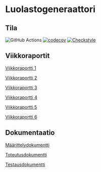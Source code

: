 # Luolastogeneraattori

## Tila

![GitHub Actions](https://github.com/amalia53/tiralabra-luolasto/workflows/Java%20CI%20with%20Gradle/badge.svg)
[![codecov](https://codecov.io/gh/amalia53/tiralabra-luolasto/branch/main/graph/badge.svg?token=c86YCY66yn)](https://codecov.io/gh/amalia53/tiralabra-luolasto)
[![Checkstyle](https://github.com/amalia53/tiralabra-luolasto/actions/workflows/checkstyle.yml/badge.svg)](https://github.com/amalia53/tiralabra-luolasto/actions/workflows/checkstyle.yml)

## Viikkoraportit

[Viikkoraportti 1](https://github.com/amalia53/tiralabra-luolasto/blob/main/dokumentaatio/viikkoraportit/viikkoraportti1.md)

[Viikkoraportti 2](https://github.com/amalia53/tiralabra-luolasto/blob/main/dokumentaatio/viikkoraportit/viikkoraportti2.md)

[Viikkoraportti 3](https://github.com/amalia53/tiralabra-luolasto/blob/main/dokumentaatio/viikkoraportit/viikkoraportti3.md)

[Viikkoraportti 4](https://github.com/amalia53/tiralabra-luolasto/blob/main/dokumentaatio/viikkoraportit/viikkoraportti4.md)

[Viikkoraportti 5](https://github.com/amalia53/tiralabra-luolasto/blob/main/dokumentaatio/viikkoraportit/viikkoraportti5.md)

[Viikkoraportti 6](https://github.com/amalia53/tiralabra-luolasto/blob/main/dokumentaatio/viikkoraportit/viikkoraportti6.md)

## Dokumentaatio

[Määrittelydokumentti](https://github.com/amalia53/tiralabra-luolasto/blob/main/dokumentaatio/maarittelydokumentti.md)

[Toteutusdokumentti](https://github.com/amalia53/tiralabra-luolasto/blob/main/dokumentaatio/toteutusdokumentti.md)

[Testausdokumentti](https://github.com/amalia53/tiralabra-luolasto/blob/main/dokumentaatio/testausdokumentti.md)


